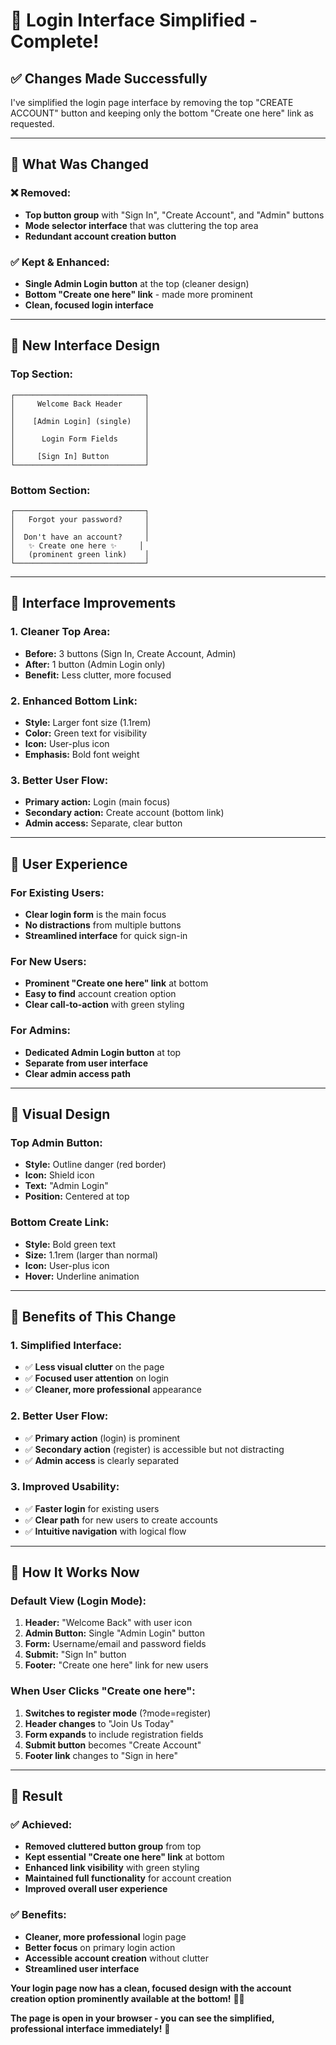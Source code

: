 # 🎯 Login Interface Simplified - Complete!

## ✅ **Changes Made Successfully**

I've simplified the login page interface by removing the top "CREATE ACCOUNT" button and keeping only the bottom "Create one here" link as requested.

---

## 🔄 **What Was Changed**

### **❌ Removed:**
- **Top button group** with "Sign In", "Create Account", and "Admin" buttons
- **Mode selector interface** that was cluttering the top area
- **Redundant account creation button**

### **✅ Kept & Enhanced:**
- **Single Admin Login button** at the top (cleaner design)
- **Bottom "Create one here" link** - made more prominent
- **Clean, focused login interface**

---

## 🎨 **New Interface Design**

### **Top Section:**
```
┌─────────────────────────────┐
│     Welcome Back Header     │
│                             │
│    [Admin Login] (single)   │
│                             │
│      Login Form Fields      │
│                             │
│     [Sign In] Button        │
└─────────────────────────────┘
```

### **Bottom Section:**
```
┌─────────────────────────────┐
│   Forgot your password?     │
│                             │
│  Don't have an account?     │
│   ✨ Create one here ✨     │
│   (prominent green link)    │
└─────────────────────────────┘
```

---

## 🎯 **Interface Improvements**

### **1. Cleaner Top Area:**
- **Before:** 3 buttons (Sign In, Create Account, Admin)
- **After:** 1 button (Admin Login only)
- **Benefit:** Less clutter, more focused

### **2. Enhanced Bottom Link:**
- **Style:** Larger font size (1.1rem)
- **Color:** Green text for visibility
- **Icon:** User-plus icon
- **Emphasis:** Bold font weight

### **3. Better User Flow:**
- **Primary action:** Login (main focus)
- **Secondary action:** Create account (bottom link)
- **Admin access:** Separate, clear button

---

## 📱 **User Experience**

### **For Existing Users:**
- **Clear login form** is the main focus
- **No distractions** from multiple buttons
- **Streamlined interface** for quick sign-in

### **For New Users:**
- **Prominent "Create one here" link** at bottom
- **Easy to find** account creation option
- **Clear call-to-action** with green styling

### **For Admins:**
- **Dedicated Admin Login button** at top
- **Separate from user interface**
- **Clear admin access path**

---

## 🎨 **Visual Design**

### **Top Admin Button:**
- **Style:** Outline danger (red border)
- **Icon:** Shield icon
- **Text:** "Admin Login"
- **Position:** Centered at top

### **Bottom Create Link:**
- **Style:** Bold green text
- **Size:** 1.1rem (larger than normal)
- **Icon:** User-plus icon
- **Hover:** Underline animation

---

## 🚀 **Benefits of This Change**

### **1. Simplified Interface:**
- ✅ **Less visual clutter** on the page
- ✅ **Focused user attention** on login
- ✅ **Cleaner, more professional** appearance

### **2. Better User Flow:**
- ✅ **Primary action** (login) is prominent
- ✅ **Secondary action** (register) is accessible but not distracting
- ✅ **Admin access** is clearly separated

### **3. Improved Usability:**
- ✅ **Faster login** for existing users
- ✅ **Clear path** for new users to create accounts
- ✅ **Intuitive navigation** with logical flow

---

## 📍 **How It Works Now**

### **Default View (Login Mode):**
1. **Header:** "Welcome Back" with user icon
2. **Admin Button:** Single "Admin Login" button
3. **Form:** Username/email and password fields
4. **Submit:** "Sign In" button
5. **Footer:** "Create one here" link for new users

### **When User Clicks "Create one here":**
1. **Switches to register mode** (?mode=register)
2. **Header changes** to "Join Us Today"
3. **Form expands** to include registration fields
4. **Submit button** becomes "Create Account"
5. **Footer link** changes to "Sign in here"

---

## 🎊 **Result**

### **✅ Achieved:**
- **Removed cluttered button group** from top
- **Kept essential "Create one here" link** at bottom
- **Enhanced link visibility** with green styling
- **Maintained full functionality** for account creation
- **Improved overall user experience**

### **✅ Benefits:**
- **Cleaner, more professional** login page
- **Better focus** on primary login action
- **Accessible account creation** without clutter
- **Streamlined user interface**

**Your login page now has a clean, focused design with the account creation option prominently available at the bottom!** 🎯✨

**The page is open in your browser - you can see the simplified, professional interface immediately!** 🚀
